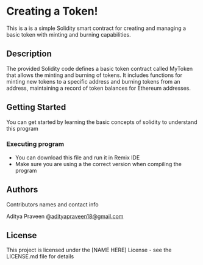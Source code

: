# Creating a Token!

This is a is a simple Solidity smart contract for creating and managing a basic token with minting and burning capabilities.
## Description

The provided Solidity code defines a basic token contract called MyToken that allows the minting and burning of tokens. It includes functions for minting new tokens to a specific address and burning tokens from an address, maintaining a record of token balances for Ethereum addresses.
## Getting Started
You can get started by learning the basic concepts of solidity to understand this program

### Executing program

* You can download this file and run it in Remix IDE
* Make sure you are using a the correct version when compiling the program

## Authors

Contributors names and contact info

Aditya Praveen
@adityapraveen18@gmail.com


## License

This project is licensed under the [NAME HERE] License - see the LICENSE.md file for details
